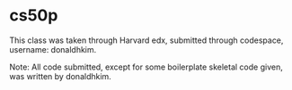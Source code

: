 # cs50p
This class was taken through Harvard edx, submitted through codespace, username: donaldhkim.

Note: All code submitted, except for some boilerplate skeletal code given, was written by donaldhkim.

